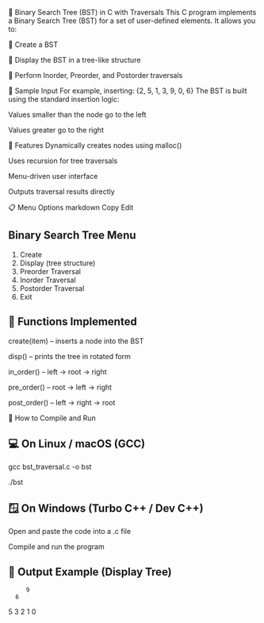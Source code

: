 🌳 Binary Search Tree (BST) in C with Traversals
This C program implements a Binary Search Tree (BST) for a set of user-defined elements. It allows you to:

🔹 Create a BST

🔹 Display the BST in a tree-like structure

🔹 Perform Inorder, Preorder, and Postorder traversals

📌 Sample Input
For example, inserting: {2, 5, 1, 3, 9, 0, 6}
The BST is built using the standard insertion logic:

Values smaller than the node go to the left

Values greater go to the right

🧠 Features
Dynamically creates nodes using malloc()

Uses recursion for tree traversals

Menu-driven user interface

Outputs traversal results directly

📋 Menu Options
markdown
Copy
Edit

 Binary Search Tree Menu
 ------------------------
 1. Create
 2. Display (tree structure)
 3. Preorder Traversal
 4. Inorder Traversal
 5. Postorder Traversal
 6. Exit

🔧 Functions Implemented
-------------------------
create(item) – inserts a node into the BST

disp() – prints the tree in rotated form

in_order() – left → root → right

pre_order() – root → left → right

post_order() – left → right → root

🚀 How to Compile and Run

💻 On Linux / macOS (GCC)
-------------------------
gcc bst_traversal.c -o bst

./bst

🪟 On Windows (Turbo C++ / Dev C++)
-----------------------------------
Open and paste the code into a .c file

Compile and run the program

📌 Output Example (Display Tree)
--------------------------------


         9
      6
   5
      3
   2
      1
         0